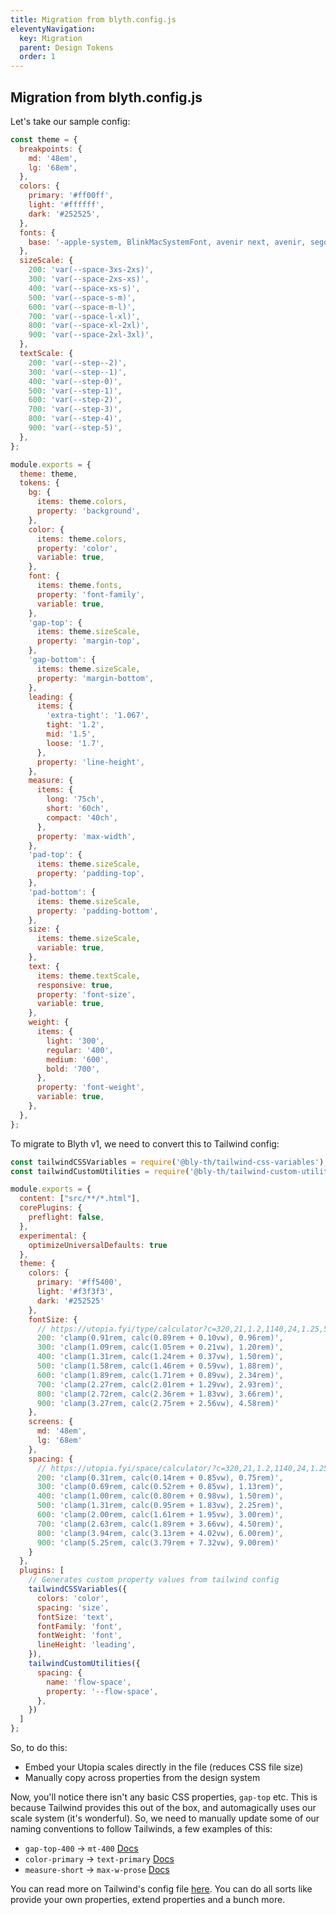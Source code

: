 ```yaml
---
title: Migration from blyth.config.js
eleventyNavigation:
  key: Migration
  parent: Design Tokens
  order: 1
---
```


## Migration from blyth.config.js

Let's take our sample config:


```js
const theme = {
  breakpoints: {
    md: '48em',
    lg: '68em',
  },
  colors: {
    primary: '#ff00ff',
    light: '#ffffff',
    dark: '#252525',
  },
  fonts: {
    base: '-apple-system, BlinkMacSystemFont, avenir next, avenir, segoe ui, helvetica neue, helvetica, Ubuntu, roboto, noto, arial, sans-serif',
  },
  sizeScale: {
    200: 'var(--space-3xs-2xs)',
    300: 'var(--space-2xs-xs)',
    400: 'var(--space-xs-s)',
    500: 'var(--space-s-m)',
    600: 'var(--space-m-l)',
    700: 'var(--space-l-xl)',
    800: 'var(--space-xl-2xl)',
    900: 'var(--space-2xl-3xl)',
  },
  textScale: {
    200: 'var(--step--2)',
    300: 'var(--step--1)',
    400: 'var(--step-0)',
    500: 'var(--step-1)',
    600: 'var(--step-2)',
    700: 'var(--step-3)',
    800: 'var(--step-4)',
    900: 'var(--step-5)',
  },
};

module.exports = {
  theme: theme,
  tokens: {
    bg: {
      items: theme.colors,
      property: 'background',
    },
    color: {
      items: theme.colors,
      property: 'color',
      variable: true,
    },
    font: {
      items: theme.fonts,
      property: 'font-family',
      variable: true,
    },
    'gap-top': {
      items: theme.sizeScale,
      property: 'margin-top',
    },
    'gap-bottom': {
      items: theme.sizeScale,
      property: 'margin-bottom',
    },
    leading: {
      items: {
        'extra-tight': '1.067',
        tight: '1.2',
        mid: '1.5',
        loose: '1.7',
      },
      property: 'line-height',
    },
    measure: {
      items: {
        long: '75ch',
        short: '60ch',
        compact: '40ch',
      },
      property: 'max-width',
    },
    'pad-top': {
      items: theme.sizeScale,
      property: 'padding-top',
    },
    'pad-bottom': {
      items: theme.sizeScale,
      property: 'padding-bottom',
    },
    size: {
      items: theme.sizeScale,
      variable: true,
    },
    text: {
      items: theme.textScale,
      responsive: true,
      property: 'font-size',
      variable: true,
    },
    weight: {
      items: {
        light: '300',
        regular: '400',
        medium: '600',
        bold: '700',
      },
      property: 'font-weight',
      variable: true,
    },
  },
};
```

To migrate to Blyth v1, we need to convert this to Tailwind config:

```js
const tailwindCSSVariables = require('@bly-th/tailwind-css-variables');
const tailwindCustomUtilities = require('@bly-th/tailwind-custom-utilities');

module.exports = {
  content: ["src/**/*.html"],
  corePlugins: {
    preflight: false,
  },
  experimental: {
    optimizeUniversalDefaults: true
  },
  theme: {
    colors: {
      primary: '#ff5400',
      light: '#f3f3f3',
      dark: '#252525'
    },
    fontSize: {
      // https://utopia.fyi/type/calculator?c=320,21,1.2,1140,24,1.25,5,2,&s=0.75%7C0.5%7C0.25,1.5%7C2%7C3%7C4%7C6,s-l&g=s,l,xl,12
      200: 'clamp(0.91rem, calc(0.89rem + 0.10vw), 0.96rem)',
      300: 'clamp(1.09rem, calc(1.05rem + 0.21vw), 1.20rem)',
      400: 'clamp(1.31rem, calc(1.24rem + 0.37vw), 1.50rem)',
      500: 'clamp(1.58rem, calc(1.46rem + 0.59vw), 1.88rem)',
      600: 'clamp(1.89rem, calc(1.71rem + 0.89vw), 2.34rem)',
      700: 'clamp(2.27rem, calc(2.01rem + 1.29vw), 2.93rem)',
      800: 'clamp(2.72rem, calc(2.36rem + 1.83vw), 3.66rem)',
      900: 'clamp(3.27rem, calc(2.75rem + 2.56vw), 4.58rem)'
    },
    screens: {
      md: '48em',
      lg: '68em'
    },
    spacing: {
      // https://utopia.fyi/space/calculator/?c=320,21,1.2,1140,24,1.25,5,2,&s=0.75%7C0.5%7C0.25,1.5%7C2%7C3%7C4%7C6,s-l
      200: 'clamp(0.31rem, calc(0.14rem + 0.85vw), 0.75rem)',
      300: 'clamp(0.69rem, calc(0.52rem + 0.85vw), 1.13rem)',
      400: 'clamp(1.00rem, calc(0.80rem + 0.98vw), 1.50rem)',
      500: 'clamp(1.31rem, calc(0.95rem + 1.83vw), 2.25rem)',
      600: 'clamp(2.00rem, calc(1.61rem + 1.95vw), 3.00rem)',
      700: 'clamp(2.63rem, calc(1.89rem + 3.66vw), 4.50rem)',
      800: 'clamp(3.94rem, calc(3.13rem + 4.02vw), 6.00rem)',
      900: 'clamp(5.25rem, calc(3.79rem + 7.32vw), 9.00rem)'
    }
  },
  plugins: [
    // Generates custom property values from tailwind config
    tailwindCSSVariables({
      colors: 'color',
      spacing: 'size',
      fontSize: 'text',
      fontFamily: 'font',
      fontWeight: 'font',
      lineHeight: 'leading',
    }),
    tailwindCustomUtilities({
      spacing: {
        name: 'flow-space',
        property: '--flow-space',
      },
    })
  ]
};
```

So, to do this:

- Embed your Utopia scales directly in the file (reduces CSS file size)
- Manually copy across properties from the design system

Now, you'll notice there isn't any basic CSS properties, `gap-top` etc. This is because Tailwind provides this out of the box, and automagically uses our scale system (it's wonderful). So, we need to manually update some of our naming conventions to follow Tailwinds, a few examples of this:

- `gap-top-400` -> `mt-400` [Docs](https://tailwindcss.com/docs/margin#add-margin-to-a-single-side)
- `color-primary` -> `text-primary` [Docs](https://tailwindcss.com/docs/text-color)
- `measure-short` -> `max-w-prose` [Docs](https://tailwindcss.com/docs/max-width)

You can read more on Tailwind's config file [here](https://tailwindcss.com/docs/configuration). You can do all sorts like provide your own properties, extend properties and a bunch more.